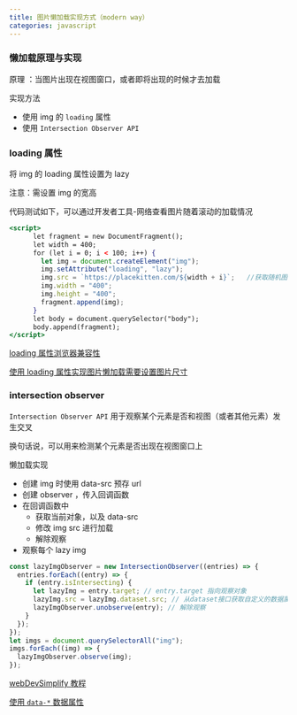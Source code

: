 ```yaml
---
title: 图片懒加载实现方式（modern way）
categories: javascript
---
```


### 懒加载原理与实现

原理 ：当图片出现在视图窗口，或者即将出现的时候才去加载

实现方法

- 使用 img 的 `loading` 属性
- 使用 `Intersection Observer API`

### loading 属性

将 img 的 loading 属性设置为 lazy

注意：需设置 img 的宽高

代码测试如下，可以通过开发者工具-网络查看图片随着滚动的加载情况

```jsx
<script>
      let fragment = new DocumentFragment();
      let width = 400;
      for (let i = 0; i < 100; i++) {
        let img = document.createElement("img");
        img.setAttribute("loading", "lazy");
        img.src = `https://placekitten.com/${width + i}`;   //获取随机图片
        img.width = "400";
        img.height = "400";
        fragment.append(img);
      }
      let body = document.querySelector("body");
      body.append(fragment);
</script>
```

[loading 属性浏览器兼容性](https://developer.mozilla.org/zh-CN/docs/Web/HTML/Element/img#%E6%B5%8F%E8%A7%88%E5%99%A8%E5%85%BC%E5%AE%B9%E6%80%A7)

[使用 loading 属性实现图片懒加载需要设置图片尺寸](https://web.dev/browser-level-image-lazy-loading/#images-should-include-dimension-attributes)

### intersection observer

`Intersection Observer API` 用于观察某个元素是否和视图（或者其他元素）发生交叉

换句话说，可以用来检测某个元素是否出现在视图窗口上

懒加载实现

- 创建 img 时使用 data-src 预存 url
- 创建 observer ，传入回调函数
- 在回调函数中
  - 获取当前对象，以及 data-src
  - 修改 img src 进行加载
  - 解除观察
- 观察每个 lazy img

```jsx
const lazyImgObserver = new IntersectionObserver((entries) => {
  entries.forEach((entry) => {
    if (entry.isIntersecting) {
      let lazyImg = entry.target; // entry.target 指向观察对象
      lazyImg.src = lazyImg.dataset.src; // 从dataset接口获取自定义的数据属性 data-*
      lazyImgObserver.unobserve(entry); // 解除观察
    }
  });
});
let imgs = document.querySelectorAll("img");
imgs.forEach((img) => {
  lazyImgObserver.observe(img);
});
```

[webDevSimplify 教程](https://blog.webdevsimplified.com/2022-01/intersection-observer/)

[使用 `data-*` 数据属性](https://developer.mozilla.org/zh-CN/docs/Learn/HTML/Howto/Use_data_attributes)

